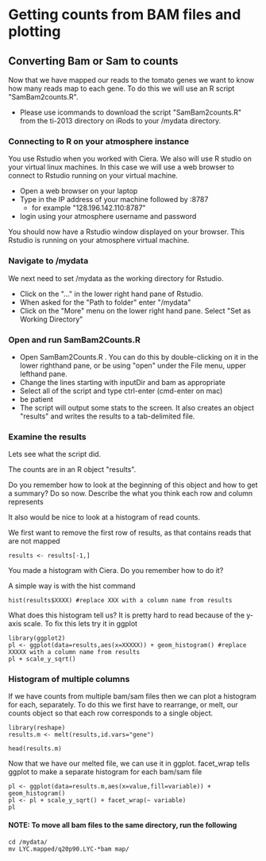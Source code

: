 # Getting counts from BAM files and plotting

## Converting Bam or Sam to counts

Now that we have mapped our reads to the tomato genes we want to know how many reads map to each gene.  To do this we will use an R script "SamBam2counts.R".

* Please use icommands to download the script "SamBam2counts.R" from the ti-2013 directory on iRods to your /mydata directory.

### Connecting to R on your atmosphere instance

You use Rstudio when you worked with Ciera.  We also will use R studio on your virtual linux machines.  In this case we will use a web browser to connect to Rstudio running on your virtual machine.

* Open a web browser on your laptop
* Type in the IP address of your machine followed by :8787
	* for example "128.196.142.110:8787"
* login using your atmosphere username and password 

You should now have a Rstudio window displayed on your browser.  This Rstudio is running on your atmosphere virtual machine.

### Navigate to /mydata

We next need to set /mydata as the working directory for Rstudio.

* Click on the "..." in the lower right hand pane of Rstudio.
* When asked for the "Path to folder" enter "/mydata"
* Click on the "More" menu on the lower right hand pane.  Select "Set as Working Directory"

### Open and run SamBam2Counts.R

* Open SamBam2Counts.R .  You can do this by double-clicking on it in the lower righthand pane,  or be using "open" under the File menu, upper lefthand pane.
* Change the lines starting with inputDir and bam as appropriate
* Select all of the script and type ctrl-enter (cmd-enter on mac)
* be patient
* The script will output some stats to the screen.  It also creates an object "results" and writes the results to a tab-delimited file.

### Examine the results

Lets see what the script did.

The counts are in an R object "results".

Do you remember how to look at the beginning of this object and how to get a summary?  Do so now.  Describe the what you think each row and column represents

It also would be nice to look at a histogram of read counts.

We first want to remove the first row of results, as that contains reads that are not mapped

    results <- results[-1,] 

You made a histogram with Ciera.  Do you remember how to do it?  

A simple way is with the hist command

    hist(results$XXXX) #replace XXX with a column name from results

What does this histogram tell us?  It is pretty hard to read because of the y-axis scale.  To fix this lets try it in ggplot

    library(ggplot2)
    pl <- ggplot(data=results,aes(x=XXXXX)) + geom_histogram() #replace XXXXX with a column name from results
    pl + scale_y_sqrt()

### Histogram of multiple columns

If we have counts from multiple bam/sam files then we can plot a histogram for each, separately.  To do this we first have to rearrange, or melt, our counts object so that each row corresponds to a single object.

    library(reshape) 
    results.m <- melt(results,id.vars="gene")

    head(results.m)

Now that we have our melted file, we can use it in ggplot.  facet_wrap tells ggplot to make a separate histogram for each bam/sam file

    pl <- ggplot(data=results.m,aes(x=value,fill=variable)) + geom_histogram() 
    pl <- pl + scale_y_sqrt() + facet_wrap(~ variable)
    pl




#### NOTE: To move all bam files to the same directory, run the following

    cd /mydata/
    mv LYC.mapped/q20p90.LYC-*bam map/

